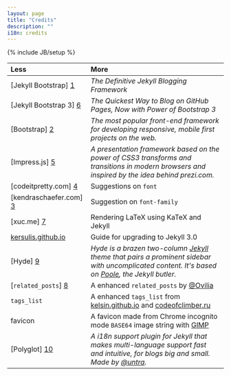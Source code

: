 ```yaml
---
layout: page
title: "Credits"
description: ""
i18n: credits
---
```

{% include JB/setup %}

Less|More
:---|:--------
[Jekyll Bootstrap] [1] | _The Definitive Jekyll Blogging Framework_
[Jekyll Bootstrap 3] [6] | _The Quickest Way to Blog on GitHub Pages, Now with Power of Bootstrap 3_
[Bootstrap] [2] | _The most popular front-end framework for developing responsive, mobile first projects on the web._
[Impress.js] [5] | _A presentation framework based on the power of CSS3 transforms and transitions in modern browsers and inspired by the idea behind prezi.com._
[codeitpretty.com] [4] | Suggestions on `font`
[kendraschaefer.com] [3] | Suggestion on `font-family`
[xuc.me] [7] | Rendering LaTeX using KaTeX and Jekyll
[kersulis.github.io](http://kersulis.github.io/2015/10/31/jekyll-3/) | Guide for upgrading to Jekyll 3.0
[Hyde] [9] | _Hyde is a brazen two-column [Jekyll](http://jekyllrb.com/) theme that pairs a prominent sidebar with uncomplicated content. It's based on [Poole](http://getpoole.com/), the Jekyll butler._
[`related_posts`] [8] | A enhanced `related_posts` by [@Ovilia](https://github.com/Ovilia)
`tags_list` | A enhanced `tags_list` from [kelsin.github.io](https://github.com/kelsin/kelsin.github.io) and [codeofclimber.ru](http://www.codeofclimber.ru/2015/sorting-site-tags-in-jekyll/)
favicon | A favicon made from Chrome incognito mode `BASE64` image string with [GIMP](https://www.gimp.org/)
[Polyglot] [10] | _A i18n support plugin for Jekyll that makes multi-language support fast and intuitive, for blogs big and small. Made by [@untra](https://github.com/untra)._



[1]: http://jekyllbootstrap.com/            "Jekyll Bootstrap"
[2]: http://getbootstrap.com/             "Bootstrap"
[3]: http://www.kendraschaefer.com/2012/06/chinese-standard-web-fonts-the-ultimate-guide-to-css-font-family-declarations-for-web-design-in-simplified-chinese/ "Post on font-family"
[4]: http://www.codeitpretty.com/2013/05/blog-font-style-with-css-size-weight.html "Posts on font"
[5]: https://github.com/bartaz/impress.js/  "Impress.js"
[6]: http://jekyllbootstrap3.tk/    "Jekyll Bootstrap 3"
[7]: http://xuc.me/blog/KaTeX-and-Jekyll/ "KaTeX for Jekyll"
[8]: http://zhangwenli.com/blog/2014/07/15/jekyll-related-posts-without-plugin/ "related_posts"
[9]: http://hyde.getpoole.com/ "Hyde for Jekyll"
[10]: http://untra.github.io/polyglot "Ployglot for Jekyll"
